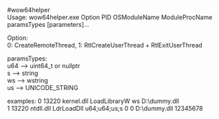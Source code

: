 #wow64helper  
Usage: 
   wow64helper.exe Option PID OSModuleName ModuleProcName paramsTypes [parameters]...  
  
Option:  
   0: CreateRemoteThread, 1: RtlCreateUserThread + RtlExitUserThread  
  
paramsTypes:  
   u64 --> uint64_t or nullptr  
   s -->     string  
   ws -->   wstring  
   us -->    UNICODE_STRING  
  
examples:
   0 13220 kernel.dll LoadLibraryW ws D:\dummy.dll  
   1 13220 ntdll.dll LdrLoadDll u64;u64;us;s 0 0 D:\dummy.dll 12345678
